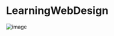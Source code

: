 # LearningWebDesign
![image](https://github.com/Emaan-Rasheed/LearningWebDesign/assets/16403584/ab4093b5-957e-4d9f-806f-de9128bf126d)
